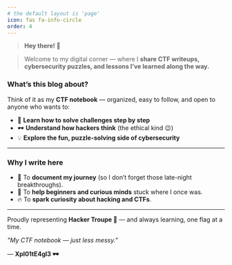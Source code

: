 ```yaml
---
# the default layout is 'page'
icon: fas fa-info-circle
order: 4
---
```


> **Hey there! 👋**  

> Welcome to my digital corner — where I **share CTF writeups, cybersecurity puzzles, and lessons I’ve learned along the way.**


### What’s this blog about?  
Think of it as my **CTF notebook** — organized, easy to follow, and open to anyone who wants to:  
- 📖 **Learn how to solve challenges step by step**  
- 🕶️ **Understand how hackers think** (the ethical kind 😉)  
- 💡 **Explore the fun, puzzle-solving side of cybersecurity**

---

### Why I write here  
- 📝 To **document my journey** (so I don’t forget those late-night breakthroughs).  
- 🤝 To **help beginners and curious minds** stuck where I once was.  
- 🔥 To **spark curiosity about hacking and CTFs**.

---

Proudly representing **Hacker Troupe 💪** — and always learning, one flag at a time.  

*"My CTF notebook — just less messy."*  

— **Xpl01tE4gl3 🕶️**
